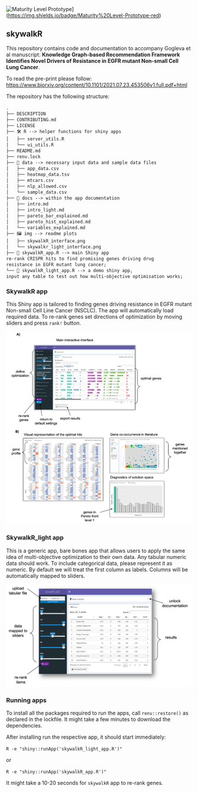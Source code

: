 ![Maturity Level Prototype](https://img.shields.io/badge/Maturity%20Level-Prototype-red)](https://img.shields.io/badge/Maturity%20Level-Prototype-red)

## skywalkR

This repository contains code and documentation to accompany Gogleva et al manuscript: **Knowledge Graph-based Recommendation Framework Identifies Novel Drivers of Resistance in EGFR mutant Non-small Cell Lung Cancer**. 

To read the pre-print please follow: https://www.biorxiv.org/content/10.1101/2021.07.23.453506v1.full.pdf+html

The repository has the following structure:

```
.
├── DESCRIPTION
├── CONTRIBUTING.md
├── LICENSE
├── 🛠️ R --> helper functions for shiny apps
│   ├── server_utils.R
│   └── ui_utils.R
├── README.md
├── renv.lock
├── 💾 data --> necessary input data and sample data files
│   ├── app_data.csv
│   ├── heatmap_data.tsv
│   ├── mtcars.csv
│   ├── nlp_allowed.csv
│   └── sample_data.csv
├── 📄 docs --> within the app documentation
│   ├── intro.md
│   ├── intro_light.md
│   ├── pareto_bar_explained.md
│   ├── pareto_hist_explained.md
│   └── variables_explained.md
├── 🖼️ img --> readme plots
│   ├── skywalkR_interface.png
│   └── skywalkr_light_interface.png
├── 🧬 skywalkR_app.R --> main Shiny app
re-rank CRISPR hits to find promising genes driving drug
resistance in EGFR mutant lung cancer;
└── 🧪 skywalkR_light_app.R --> a demo shiny app,
input any table to test out how multi-objective optimisation works;
```

### SkywalkR app

This Shiny app is tailored to finding genes driving resistance in EGFR mutant Non-small Cell Line Cancer (NSCLC). The app will automatically load required data. To re-rank genes set directions of optimization by moving sliders and press ``rank!`` button.

![skywalkr_app](https://github.com/AstraZeneca/skywalkR/blob/master/img/skywalkR_interface.png)


### SkywalkR_light app

This is a generic app, bare bones app that allows users to apply the same idea of multi-objective optimization to their own data. Any tabular numeric data should work. To include categorical data, please represent it as numeric. By default we will treat the first column as labels. Columns will be automatically mapped to sliders.

![skywalkr_light_app](https://github.com/AstraZeneca/skywalkR/blob/master/img/skywalkR_light_interface.png)


### Running apps

To install all the packages required to run the apps, call ``renv::restore()`` as declared in the lockfile. It might take a few minutes to download the dependencies.

After installing run the respective app, it should start immediately:

``R -e "shiny::runApp('skywalkR_light_app.R')"``

or

``R -e "shiny::runApp('skywalkR_app.R')"``

It might take a 10-20 seconds for ``skywalkR`` app to re-rank genes. 

